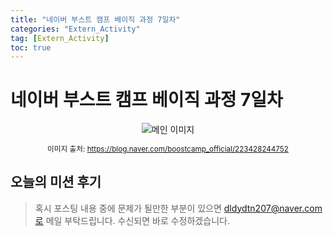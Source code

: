```yaml
---
title: "네이버 부스트 캠프 베이직 과정 7일차"
categories: "Extern_Activity"
tag: [Extern_Activity]
toc: true
---
```


# 네이버 부스트 캠프 베이직 과정 7일차

<div style="text-align: center;">
  <img src="https://imgur.com/d9YHxjc.png" alt="메인 이미지">
  <p style="font-size: smaller;">이미지 출처: <a href="https://blog.naver.com/boostcamp_official/223428244752">https://blog.naver.com/boostcamp_official/223428244752</a></p>
</div>

## 오늘의 미션 후기



> 혹시 포스팅 내용 중에 문제가 될만한 부분이 있으면 dldydtn207@naver.com로 메일 부탁드립니다. 
> 수신되면 바로 수정하겠습니다.